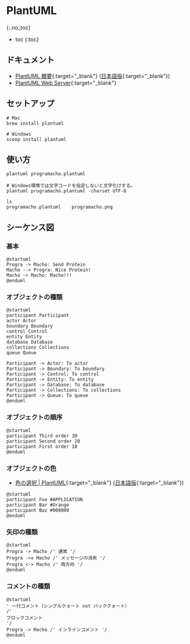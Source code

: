 # PlantUML
{:.no_toc}

* toc
{:toc}

## ドキュメント
- [PlantUML 概要](https://plantuml.com/en/){:target="_blank"} ([日本語版](https://plantuml.com/ja/){:target="_blank"})
- [PlantUML Web Server](http://www.plantuml.com/plantuml/uml/){:target="_blank"}

## セットアップ
```
# Mac
brew install plantuml

# Windows
scoop install plantuml
```

## 使い方
```shell
plantuml programacho.plantuml

# Windows環境では文字コードを指定しないと文字化けする。
plantuml programacho.plantuml -charset UTF-8

ls
programacho.plantuml	programacho.png
```

## シーケンス図

### 基本
```plantuml
@startuml
Progra -> Macho: Send Protein
Macho --> Progra: Nice Protein!
Macho -> Macho: Macho!!!
@enduml
```

### オブジェクトの種類
```plantuml
@startuml
participant Participant
actor Actor
boundary Boundary
control Control
entity Entity
database Database
collections Collections
queue Queue

Participant -> Actor: To actor 
Participant -> Boundary: To boundary
Participant -> Control: To control
Participant -> Entity: To entity
Participant -> Database: To database
Participant -> Collections: To collections
Participant -> Queue: To queue
@enduml
```

### オブジェクトの順序
```plantuml
@startuml
participant Third order 30
participant Second order 20
participant First order 10
@enduml
```

### オブジェクトの色
- [色の選択 \| PlantUML](https://plantuml.com/en/color){:target="_blank"} ([日本語版](https://plantuml.com/ja/color){:target="_blank"})

```plantuml
@startuml
participant Foo #APPLICATION
participant Bar #Orange
participant Baz #008000
@enduml
```

### 矢印の種類
```plantuml
@startuml
Progra -> Macho /' 通常 '/
Progra ->x Macho /' メッセージの消失 '/
Progra <-> Macho /' 両方向 '/
@enduml
```

### コメントの種類
```plantuml
@startuml
' 一行コメント（シングルクォート not バッククォート）
/'
ブロックコメント
'/
Progra -> Macho /' インラインコメント '/
@enduml
```
